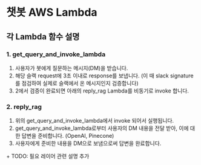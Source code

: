 # 챗봇 AWS Lambda

## 각 Lambda 함수 설명
### 1. get_query_and_invoke_lambda
1. 사용자가 봇에게 질문하는 메시지(DM)을 받습니다.
2. 해당 슬랙 request에 3초 이내로 response를 보냅니다. (이 때 slack signature를 점검하여 실제로 슬랙에서 온 메시지인지 검증합니다)
3. 2에서 검증이 완료되면 아래의 reply_rag Lambda를 비동기로 invoke 합니다. 

###  2. reply_rag
1. 위의 get_query_and_invoke_lambda에서 invoke 되어서 실행됩니다. 
2. get_query_and_invoke_lambda로부터 사용자의 DM 내용을 전달 받아, 이에 대한 답변을 준비합니다. (OpenAI, Pinecone)
3. 사용자에게 준비한 내용을 DM으로 보냄으로써 답변을 완료합니다. 

\+ TODO: 필요 레이어 관련 설명 추가